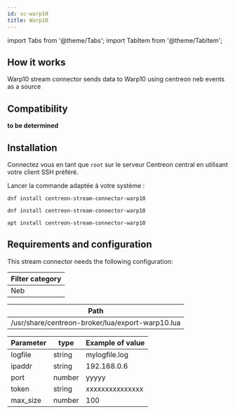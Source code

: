 ```yaml
---
id: sc-warp10
title: Warp10
---
```

import Tabs from '@theme/Tabs';
import TabItem from '@theme/TabItem';

## How it works

Warp10 stream connector sends data to Warp10 using centreon neb events as a
source

## Compatibility

**to be determined**

## Installation

Connectez vous en tant que `root` sur le serveur Centreon central en utilisant votre client SSH préféré.

Lancer la commande adaptée à votre système :

<Tabs groupId="sync">
<TabItem value="Alma / RHEL / Oracle Linux 8" label="Alma / RHEL / Oracle Linux 8">

```shell
dnf install centreon-stream-connector-warp10
```

</TabItem>

<TabItem value="Alma / RHEL / Oracle Linux 9" label="Alma / RHEL / Oracle Linux 9">

```shell
dnf install centreon-stream-connector-warp10
```

</TabItem>

<TabItem value="Debian 11" label="Debian_11">

```shell
apt install centreon-stream-connector-warp10
```

</TabItem>
</Tabs>

## Requirements and configuration

This stream connector needs the following configuration:

| Filter category |
| --------------- |
| Neb             |

| Path                                             |
| ------------------------------------------------ |
| /usr/share/centreon-broker/lua/export-warp10.lua |

| Parameter | type   | Example of value |
| --------- | ------ | ---------------- |
| logfile   | string | mylogfile.log    |
| ipaddr    | string | 192.168.0.6      |
| port      | number | yyyyy            |
| token     | string | xxxxxxxxxxxxxxx  |
| max\_size | number | 100              |
